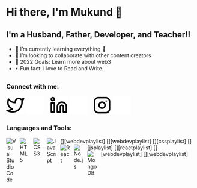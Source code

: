 # Hi there, I'm Mukund 👋

## I'm a Husband, Father, Developer, and Teacher!!


- 🌱 I’m currently learning everything 🤣
- 👯 I’m looking to collaborate with other content creators
- 🥅 2022 Goals: Learn more about web3
- ⚡ Fun fact: I love to Read and Write.


### Connect with me:

[![website](./img/twitter-light.svg)](https://twitter.com/Mukund_49#gh-light-mode-only)
[![website](./img/twitter-dark.svg)](https://twitter.com/Mukund_49#gh-dark-mode-only)
&nbsp;&nbsp;
[![website](./img/linkedin-light.svg)](https://linkedin.com/in/mukund-madhav-tripathi-559611185#gh-light-mode-only)
[![website](./img/linkedin-dark.svg)](https://linkedin.com/in/mukund-madhav-tripathi-559611185#gh-dark-mode-only)
&nbsp;&nbsp;
[![website](./img/instagram-light.svg)](https://instagram.com/mukund_49#gh-light-mode-only)
[![website](./img/instagram-dark.svg)](https://instagram.com/mukund_49#gh-dark-mode-only)

### Languages and Tools:

[<img align="left" alt="Visual Studio Code" width="26px" src="https://cdn.jsdelivr.net/gh/devicons/devicon/icons/vscode/vscode-original.svg" style="padding-right:10px;" />][webdevplaylist]
[<img align="left" alt="HTML5" width="26px" src="https://cdn.jsdelivr.net/gh/devicons/devicon/icons/html5/html5-original.svg" style="padding-right:10px;" />][webdevplaylist]
[<img align="left" alt="CSS3" width="26px" src="https://cdn.jsdelivr.net/gh/devicons/devicon/icons/css3/css3-original.svg" style="padding-right:10px;" />][cssplaylist]
[<img align="left" alt="JavaScript" width="26px" src="https://cdn.jsdelivr.net/gh/devicons/devicon/icons/javascript/javascript-original.svg" style="padding-right:10px;" />][jsplaylist]
[<img align="left" alt="React" width="26px" src="https://cdn.jsdelivr.net/gh/devicons/devicon/icons/react/react-original.svg" style="padding-right:10px;" />][reactplaylist]
[<img align="left" alt="Node.js" width="26px" src="https://cdn.jsdelivr.net/gh/devicons/devicon/icons/nodejs/nodejs-original.svg" style="padding-right:10px;" />][webdevplaylist]
[<img align="left" alt="MongoDB" width="26px" src="https://cdn.jsdelivr.net/gh/devicons/devicon/icons/mongodb/mongodb-original.svg" style="padding-right:10px;" />][webdevplaylist]

[twitter]: https://twitter.com/Mukund_49
[instagram]: https://instagram.com/mukund49
[linkedin]: https://linkedin.com/in/mukund-madhav-tripathi-559611185
